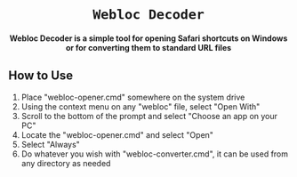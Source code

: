 <div align="center">
    
# `Webloc Decoder`
#### Webloc Decoder is a simple tool for opening Safari shortcuts on Windows or for converting them to standard URL files
</div>

## How to Use

1. Place "webloc-opener.cmd" somewhere on the system drive
2. Using the context menu on any "webloc" file, select "Open With"
3. Scroll to the bottom of the prompt and select "Choose an app on your PC"
4. Locate the "webloc-opener.cmd" and select "Open"
5. Select "Always"
6. Do whatever you wish with "webloc-converter.cmd", it can be used from any directory as needed
